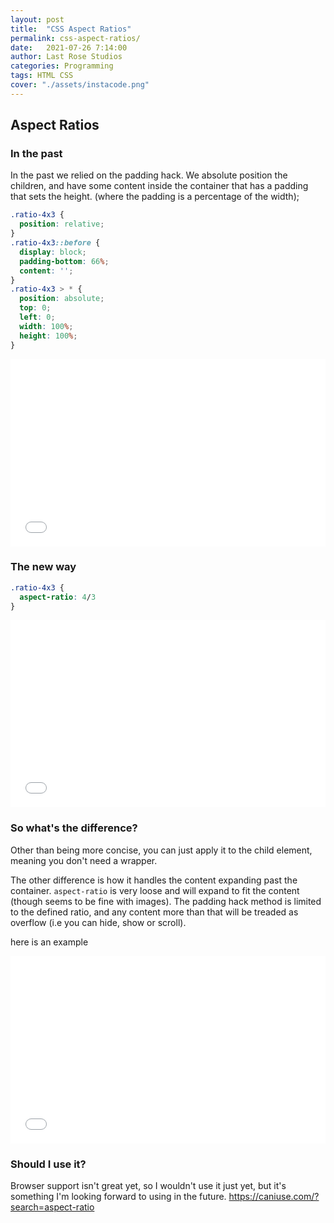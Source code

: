 ```yaml
---
layout: post
title:  "CSS Aspect Ratios"
permalink: css-aspect-ratios/
date:   2021-07-26 7:14:00
author: Last Rose Studios
categories: Programming
tags: HTML CSS
cover: "./assets/instacode.png"
---
```


## Aspect Ratios

### In the past

In the past we relied on the padding hack. We absolute position the children, and have some content inside the container that has a padding that sets the height. (where the padding is a percentage of the width);

```css
.ratio-4x3 {
  position: relative;
}
.ratio-4x3::before {
  display: block;
  padding-bottom: 66%;
  content: '';
}
.ratio-4x3 > * {
  position: absolute;
  top: 0;
  left: 0;
  width: 100%;
  height: 100%;
}
```
<iframe width="100%" height="300" src="//jsfiddle.net/lastrose/c75pjwd6/embedded/result/" allowfullscreen="allowfullscreen" loading="lazy" frameborder="0"></iframe>

### The new way

```css
.ratio-4x3 {
  aspect-ratio: 4/3
}
```
<iframe width="100%" height="300" src="//jsfiddle.net/lastrose/p31jtmkx/embedded/result/" allowfullscreen="allowfullscreen" loading="lazy" frameborder="0"></iframe>

### So what's the difference?

Other than being more concise, you can just apply it to the child element, meaning you don't need a wrapper. 

The other difference is how it handles the content expanding past the container. `aspect-ratio` is very loose and will expand to fit the content (though seems to be fine with images). The padding hack method is limited to the defined ratio, and any content more than that will be treaded as overflow (i.e you can hide, show or scroll).

here is an example
<iframe width="100%" height="300" src="//jsfiddle.net/lastrose/75h2de9a/embedded/result/" allowfullscreen="allowfullscreen" loading="lazy" frameborder="0"></iframe>

### Should I use it?
Browser support isn't great yet, so I wouldn't use it just yet, but it's something I'm looking forward to using in the future.
https://caniuse.com/?search=aspect-ratio